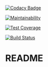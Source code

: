 [![Codacy Badge](https://app.codacy.com/project/badge/Grade/edb47d287475424a956fb035842a6081)](https://www.codacy.com/manual/borgine/Todolist?utm_source=github.com&amp;utm_medium=referral&amp;utm_content=kirokou/Todolist&amp;utm_campaign=Badge_Grade)

[![Maintainability](https://api.codeclimate.com/v1/badges/1bc6081ee8a7a35f76fe/maintainability)](https://codeclimate.com/github/kirokou/Todolist/maintainability)

[![Test Coverage](https://api.codeclimate.com/v1/badges/1bc6081ee8a7a35f76fe/test_coverage)](https://codeclimate.com/github/kirokou/Todolist/test_coverage)

[![Build Status](https://travis-ci.com/kirokou/Todolist.svg?branch=master)](https://travis-ci.com/kirokou/Todolist)

# README